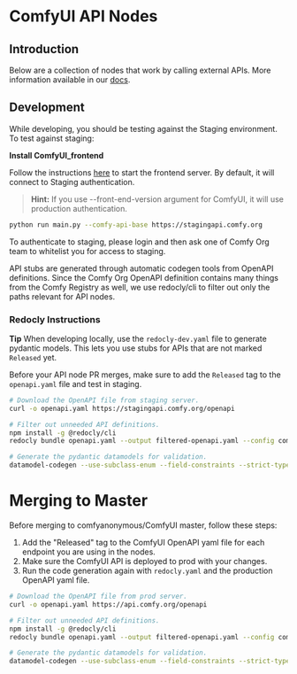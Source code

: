 # ComfyUI API Nodes

## Introduction 

Below are a collection of nodes that work by calling external APIs. More information available in our [docs](https://docs.comfy.org/tutorials/api-nodes/overview#api-nodes).

## Development

While developing, you should be testing against the Staging environment. To test against staging:

**Install ComfyUI_frontend**

Follow the instructions [here](https://github.com/Comfy-Org/ComfyUI_frontend) to start the frontend server. By default, it will connect to Staging authentication. 

> **Hint:** If you use --front-end-version argument for ComfyUI, it will use production authentication.

```bash
python run main.py --comfy-api-base https://stagingapi.comfy.org
```

To authenticate to staging, please login and then ask one of Comfy Org team to whitelist you for access to staging.

API stubs are generated through automatic codegen tools from OpenAPI definitions. Since the Comfy Org OpenAPI definition contains many things from the Comfy Registry as well, we use redocly/cli to filter out only the paths relevant for API nodes.

### Redocly Instructions 

**Tip**
When developing locally, use the `redocly-dev.yaml` file to generate pydantic models. This lets you use stubs for APIs that are not marked `Released` yet.

Before your API node PR merges, make sure to add the `Released` tag to the `openapi.yaml` file and test in staging.

```bash
# Download the OpenAPI file from staging server.
curl -o openapi.yaml https://stagingapi.comfy.org/openapi

# Filter out unneeded API definitions.
npm install -g @redocly/cli
redocly bundle openapi.yaml --output filtered-openapi.yaml --config comfy_api_nodes/redocly-dev.yaml --remove-unused-components

# Generate the pydantic datamodels for validation.
datamodel-codegen --use-subclass-enum --field-constraints --strict-types bytes --input filtered-openapi.yaml --output comfy_api_nodes/apis/__init__.py --output-model-type pydantic_v2.BaseModel

```


# Merging to Master

Before merging to comfyanonymous/ComfyUI master, follow these steps:

1. Add the "Released" tag to the ComfyUI OpenAPI yaml file for each endpoint you are using in the nodes. 
1. Make sure the ComfyUI API is deployed to prod with your changes.
1. Run the code generation again with `redocly.yaml` and the production OpenAPI yaml file.

```bash
# Download the OpenAPI file from prod server.
curl -o openapi.yaml https://api.comfy.org/openapi

# Filter out unneeded API definitions.
npm install -g @redocly/cli
redocly bundle openapi.yaml --output filtered-openapi.yaml --config comfy_api_nodes/redocly.yaml --remove-unused-components

# Generate the pydantic datamodels for validation.
datamodel-codegen --use-subclass-enum --field-constraints --strict-types bytes --input filtered-openapi.yaml --output comfy_api_nodes/apis/__init__.py --output-model-type pydantic_v2.BaseModel

```
